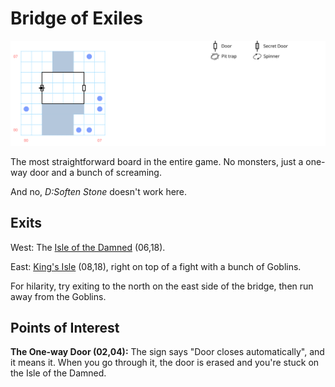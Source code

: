 # Bridge of Exiles

[![map](bridge-of-exiles.svg)](bridge-of-exiles.svg)

The most straightforward board in the entire game. No monsters, just a one-way door and a bunch of screaming.

And no, *D:Soften Stone* doesn't work here.

## Exits

West: The [Isle of the Damned](dilmun.md) (06,18).

East: [King's Isle](dilmun.md) (08,18), right on top of a fight with a bunch of Goblins.

For hilarity, try exiting to the north on the east side of the bridge, then run away from the Goblins.

## Points of Interest

**The One-way Door (02,04):** The sign says "Door closes automatically", and it means it. When you go through it, the door is erased and you're stuck on the Isle of the Damned.

